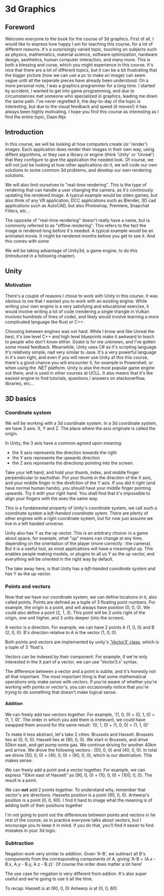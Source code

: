 # 3d Graphics

## Foreword

Welcome everyone to the book for the course of 3d graphics. First of all, I would like to express how happy I am for teaching this course, for a lot of different reasons. It's a surprisingly varied topic, touching on subjects such as physics, mathematics, material science, software optimization, hardware design, aesthetics, human computer interaction, and many more. This is both a blessing and curse, which you might experience in this course. It's nice that there are a lot of different topics, but it can be a bit frustrating that the bigger picture (how we can use a pc to make an image) can seem vague until all the seperate pieces have already been understood.
On a more personal note, I was a graphics programmer for a long time. I started by accident, I wanted to get into game programming, and due to circumstances met someone who specialized in graphics, leading me down the same path. I've never regretted it, the day-to-day of the topic is interesting, but due to the visual feedback and speed (it moves!) it has always been highly motivating. 
I hope you find this course as interesting as I find the entire topic,
Daan Nijs

## Introduction

In this course, we will be looking at how computers create (or 'render') images. Each application does render their images in their own way, using diffent algorithms, or they use a library or engine (think 'Unity' or 'Unreal') that they configure to give the application the needed look.
Of course, we will not just be looking at how other applications do it, we will code our own solutions to some common 3d problems, and develop our own rendering solutions. 

We will also limit ourselves to "real-time rendering". This is the type of rendering that can handle a user changing the camera, as it's continously updating the rendered image. A typical example would be video games, but also think of any VR application, DCC applications such as Blender, 3D cad applications such as AutoCAD, but also Photoshop, Premiere, Snapchat Filters, etc...

The opposite of "real-time rendering" doesn't really have a name, but is commonly referred to as "offline rendering". This refers to the fact the image is rendered long before it's needed. A typical example would be an animated movie. It might be rendered months before you get to see it. And this comes with some 

We will be taking advantage of Unity3d, a game engine, to do this (introduced in a following chapter). 


## Unity

### Motivation

There's a couple of reasons I chose to work with Unity in this course. It was obvious to me that I wanted you to work with an existing engine. While writing your own engine is a very satisfying and educational exercise, it would involve writing a lot of code (rendering a single triangle in Vulkan involves hundreds of lines of code), and likely would involve learning a more complicated language like Rust or C++.

Choosing between engines was not hard. While I know and like Unreal the best, it's low level C++ and high level blueprints make it awkward to teach to people who don't know either. Godot is for me unknown, and I've gotten some mixed feedback. 
Meanwhile, Unity uses C# as it's scripting language. It's relatively simple, nad very similar to Java. It's a very powerful language in it's own right, and even if you will never use Unity af this this course, there's a good chance you will encounter it, for example in Powershell, or when using the .NET platform.
Unity is also the most popular game engine out there, and is used in other courses at UCLL. It also means that it's the easiest engine to find tutorials, questions / answers on stackoverflow, libraries, etc...

## 3D basics

### Coordinate system

We will be working with a 3d coordinate system. In a 3d coordinate system, we have 3 axis: X, Y and Z. The place where the axis originate is called the origin.


In Unity, the 3 axis have a common agreed upon meaning:

* the X axis represents the direction towards the right
* the Y axis represents the upwards direction
* the Z axis represents the directionp pointing into the screen.

Take your left hand, and hold your thumb, index, and middle finger perpendicular to eachother. Put your thumb in the direction of the X axis, and your middle finger in the direfction of the Y axis. If you did it right (and have normal human hands), you should have your middle finger pointing upwards. Try it with your right hand. You shall find that it's impossible to align your fingers with the axes the same way. 

This is a fundamental property of Unity's coordinate system, we call such a coordinate system a *left-handed coordinate sytem*. There are plenty of other engines with a right coordinate system, but for now just assume we live in a left handed universe. 

Unity also has Y as the up vector. This is an arbitrary choice: in a game about space, for example, what "up" means can change at any time, depending on the orientation of the player (more correctly : the camera). But it is a useful tool, as most applications will have a meaningful up. This enables people making models, or plugins to all us Y as the up vector, and everything will be oriented in the right way by default.

The take away here, is that Unity has a *left-handed coordinate system* and has Y as the up vector.

### Points and vectors

Now that we have our coordinate system, we can define locations in it, also called points. Points are defined as a tuple of 3 floating point numbers. 
For example, the origin is a point, and will always have position (0, 0, 0). We could also define a point (2, 1, 3). This point will be 2 units right of the origin, one unit higher, and 3 units deeper (into the screen).

A vector is a direction. For example, we can have 2 points A (1, 0, 0) and B (2, 0, 0). B's direction relative to A is the vector (1, 0, 0).

Both points and vectors are implemented by unity's ['Vector3' class](https://docs.unity3d.com/ScriptReference/Vector3.html), which is a tuple of 3 'float's.

Vectors can be indexed by their component. For example, if we're only interested in the X part of a vector, we can use 'Vector3.x' syntax.

The difference between a vector and a point is subtle, and it's honestly not all that important. The most important thing is that some mathematical operations only make sense with vectors. If you're aware of whether you're working with points or vector's, you can occasionally notice that you're trying to do something that doesn't make logical sense.

#### Addition

We can freely add two vectors together. For example, '(1, 0, 0) + (0, 1, 0) = (1, 1, 0)'. The order in which you add them is irrelevant, we could have swapped them around for the same result: '(0, 1, 0) + (1, 0, 0) = (1, 1, 0)'

To make it less abstract, let's take 2 cities: Brussels and Hasselt. Brussels lies at (0, 0, 0). Hasselt lies at (90, 0, 0). We start in Brussels, and drive 50km east, and get pump some gas. We continue driving for another 40km and arrive. We drove the following vectors : (50, 0, 0) and (40, 0, 0). In total we drove (50, 0, 0) + (40, 0, 0) = (90, 0, 0), which is our destination. This makes sense.


We can freely add a point and a vector together. For example, we can express "10km east of Hasselt" as (90, 0, 0) + (10, 0, 0) = (100, 0, 0). The result is a point.


We can **not** add 2 points together. To understand why, remember that vector's are directions. Hasselts position is a point (90, 0, 0). Antwerp's position is a point (0, 0, 60). I find it hard to image what the meaning is of adding both of their positions together

I'm not going to point out the differences between points and vectors in he rest of the course, as in practice everyone talks about vectors, but I encourage you to keep it in mind. If you do that, you'll find it easier to find mistakes in your 3d logic.

### Subtraction

Negation work very similar to addition. Given 'A-B', we subtract all B's components from the corresponding components of A, giving 'A-B = (A.x - B.x, A.y - B.y, A.z - B.z)'. Of course the order does matter a lot here!

The use case for negation is very different from addion. It's also super useful and we're going to use it all the time.

To recap:
Hasselt is at (90, 0, 0)
Antwerp is at (0, 0, 60)